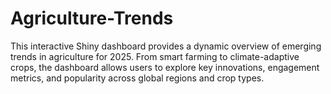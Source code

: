 # Agriculture-Trends
This interactive Shiny dashboard provides a dynamic overview of emerging trends in agriculture for 2025. From smart farming to climate-adaptive crops, the dashboard allows users to explore key innovations, engagement metrics, and popularity across global regions and crop types.
